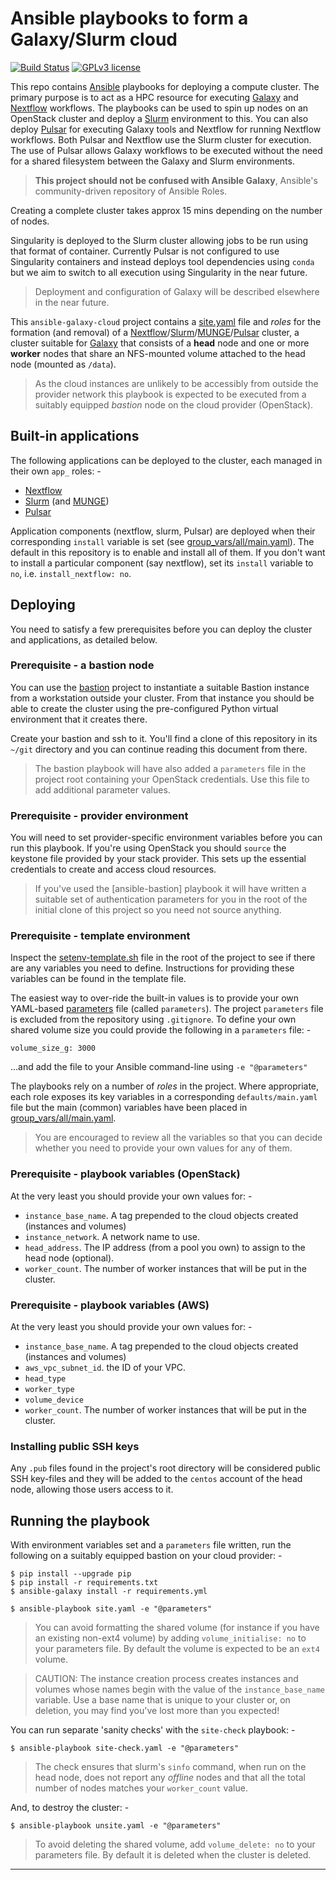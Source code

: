 # Ansible playbooks to form a Galaxy/Slurm cloud

[![Build Status](https://travis-ci.com/InformaticsMatters/ansible-galaxy-cloud.svg?branch=master)](https://travis-ci.com/InformaticsMatters/ansible-galaxy-cloud)
[![GPLv3 license](https://img.shields.io/badge/License-GPLv3-blue.svg)](http://perso.crans.org/besson/LICENSE.html)

This repo contains [Ansible] playbooks for deploying a compute cluster. The 
primary purpose is to act as a HPC resource for executing [Galaxy] and
[Nextflow] workflows. The playbooks can be used to spin up nodes on an
OpenStack cluster and deploy a [Slurm] environment to this. You can also
deploy [Pulsar] for executing Galaxy tools and Nextflow for running Nextflow
workflows. Both Pulsar and Nextflow use the Slurm cluster for execution.
The use of Pulsar allows Galaxy workflows to be executed without the need
for a shared filesystem between the Galaxy and Slurm environments.

>   **This project should not be confused with Ansible Galaxy**, Ansible's
    community-driven repository of Ansible Roles.
     
Creating a complete cluster takes approx 15 mins depending on the number of
nodes.

Singularity is deployed to the Slurm cluster allowing jobs to be run using
that format of container. Currently Pulsar is not configured to use Singularity
containers and instead deploys tool dependencies using `conda` but we aim to
switch to all execution using Singularity in the near future.

>   Deployment and configuration of Galaxy will be described elsewhere
    in the near future.

This `ansible-galaxy-cloud` project contains a [site.yaml](site.yaml) file and
_roles_ for the formation (and removal) of a [Nextflow]/[Slurm]/[MUNGE]/[Pulsar]
cluster, a cluster suitable for [Galaxy] that consists of a **head** node and
one or more **worker** nodes that share an NFS-mounted volume attached to
the head node (mounted as `/data`). 

>   As the cloud instances are unlikely to be accessibly from outside the
    provider network this playbook is expected to be executed from a 
    suitably equipped _bastion_ node on the cloud provider (OpenStack).

## Built-in applications
The following applications can be deployed to the cluster, each managed in
their own `app_` roles: -

-   [Nextflow]
-   [Slurm] (and [MUNGE])
-   [Pulsar]

Application components (nextflow, slurm, Pulsar) are deployed when their
corresponding `install` variable is set (see [group_vars/all/main.yaml](group_vars/all/main.yaml)).
The default in this repository is to enable and install all of them.
If you don't want to install a particular component (say nextflow), set its
`install` variable to `no`, i.e. `install_nextflow: no`.

## Deploying
You need to satisfy a few prerequisites before you can deploy the cluster
and applications, as detailed below.

### Prerequisite - a bastion node
You can use the [bastion] project to instantiate a suitable
Bastion instance from a workstation outside your cluster. From that
instance you should be able to create the cluster using the pre-configured
Python virtual environment that it creates there.

Create your bastion and ssh to it. You'll find a clone of this
repository in its `~/git` directory and you can continue reading this
document from there.

>   The bastion playbook will have also added a `parameters` file in the
    project root containing your OpenStack credentials. Use this file to add
    additional parameter values. 

### Prerequisite - provider environment
You will need to set provider-specific environment variables before you
can run this playbook. If you're using OpenStack you should `source` the
keystone file provided by your stack provider. This sets up the essential
credentials to create and access cloud resources.

>   If you've used the [ansible-bastion] playbook it will have written a
    suitable set of authentication parameters for you in the root
    of the initial clone of this project so you need not source anything.

### Prerequisite - template environment
Inspect the [setenv-template.sh](setenv-template.sh) file in the root of the
project to see if there are any variables you need to define. Instructions for
providing these variables can be found in the template file.

The easiest way to over-ride the built-in values is to provide your
own YAML-based [parameters] file (called `parameters`). The project
`parameters` file is excluded from the repository using `.gitignore`.
To define your own shared volume size you could provide the following in
a `parameters` file: -

    volume_size_g: 3000

...and add the file to your Ansible command-line using `-e "@parameters"`

The playbooks rely on a number of _roles_ in the project. Where appropriate,
each role exposes its key variables in a corresponding `defaults/main.yaml`
file but the main (common) variables have been placed in
[group_vars/all/main.yaml](group_vars/all/main.yaml).

>   You are encouraged to review all the variables so that you can decide
    whether you need to provide your own values for any of them.  

### Prerequisite - playbook variables (OpenStack)
At the very least you should provide your own values for: -

-   `instance_base_name`. A tag prepended to the cloud objects created
    (instances and volumes)
-   `instance_network`. A network name to use.
-   `head_address`. The IP address (from a pool you own) to assign to the
    head node (optional).
-   `worker_count`. The number of worker instances that will be put in the
    cluster.

### Prerequisite - playbook variables (AWS)
At the very least you should provide your own values for: -

-   `instance_base_name`. A tag prepended to the cloud objects created
    (instances and volumes)
-   `aws_vpc_subnet_id`. the ID of your VPC.
-   `head_type`
-   `worker_type`
-   `volume_device`
-   `worker_count`. The number of worker instances that will be put in the
    cluster.

### Installing public SSH keys
Any `.pub` files found in the project's root directory will be considered
public SSH key-files and they will be added to the `centos` account of the
head node, allowing those users access to it.
  
## Running the playbook
With environment variables set and a `parameters` file written,
run the following on a suitably equipped bastion on your cloud provider: -

    $ pip install --upgrade pip
    $ pip install -r requirements.txt
    $ ansible-galaxy install -r requirements.yml
    
    $ ansible-playbook site.yaml -e "@parameters"

>   You can avoid formatting the shared volume (for instance if
    you have an existing non-ext4 volume) by adding `volume_initialise: no`
    to your parameters file. By default the volume is expected to
    be an `ext4` volume.
    
>   CAUTION: The instance creation process creates instances and volumes whose
    names begin with the value of the `instance_base_name` variable. Use a
    base name that is unique to your cluster or, on deletion, you may find
    you've lost more than you expected!

You can run separate 'sanity checks' with the `site-check` playbook: -

    $ ansible-playbook site-check.yaml -e "@parameters"

>   The check ensures that slurm's `sinfo` command, when run on the head node,
    does not report any _offline_ nodes and that all the total number of
    nodes matches your `worker_count` value.

And, to destroy the cluster: -

    $ ansible-playbook unsite.yaml -e "@parameters"

>   To avoid deleting the shared volume, add `volume_delete: no` to your
    parameters file. By default it is deleted when the cluster is deleted.
    
---

[ansible]: https://www.ansible.com/
[bastion]: https://github.com/InformaticsMatters/ansible-bastion
[galaxy]: https://docs.galaxyproject.org/en/latest/index.html
[munge]: https://dun.github.io/munge/
[nextflow]: https://www.nextflow.io
[parameters]: https://docs.ansible.com/ansible/latest/user_guide/playbooks_variables.html#passing-variables-on-the-command-line
[pulsar]: https://pulsar.readthedocs.io/en/latest/index.html
[slurm]: https://slurm.schedmd.com/documentation.html
